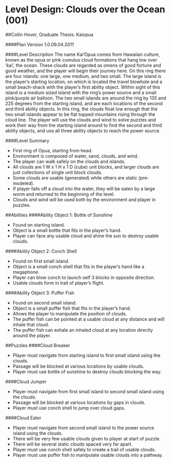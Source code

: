 Level Design: Clouds over the Ocean (001)
========
##Collin Hover, Graduate Thesis: Kaiopua

####Plan Version
1.0.09.04.2011

####Level Description
The name Kai’Opua comes from Hawaiian culture, known as the opua or pink cumulus cloud formations that hang low over ‘kai’, the ocean. These clouds are regarded as omens of good fortune and good weather, and the player will begin their journey here. On this ring there are four islands: one large, one medium, and two small. The large island is the player’s starting location, on which is located the travel blowhole and a small beach-shack with the player’s first ability object. Within sight of this island is a medium sized island with the ring’s power source and a small pink/purple air balloon. The two small islands are around the ring by 135 and 225 degrees from the starting island, and are each locations of the second and third ability objects. In this ring, the clouds float low enough that the two small islands appear to be flat topped mountains rising through the cloud line. The player will use the clouds and wind to solve puzzles and work their way from the starting island around to find the second and third ability objects, and use all three ability objects to reach the power source.

####Level Summary
*   First ring of Opua, starting from head. 
*   Environment is composed of water, sand, clouds, and wind. 
*   The player can walk safely on the clouds and islands.
*   All clouds are 1 W x 1 H x 1 D (cube) unit blocks, and larger clouds are just collections of single unit block clouds.
*   Some clouds are usable (generated) while others are static (pre-modeled).
*   If player falls off a cloud into the water, they will be eaten by a large worm and returned to the beginning of the level. 
*   Clouds and wind will be used both by the environment and player in puzzles.

##Abilities
####Ability Object 1: Bottle of Sunshine
*   Found on starting island.
*   Object is a small bottle that fits in the player’s hand.
*   Player can face any usable cloud and shine the sun to destroy usable clouds.

####Ability Object 2: Conch Shell
*   Found on first small island.
*   Object is a small conch shell that fits in the player’s hand like a megaphone.
*   Player can blow conch to launch self 3 blocks in opposite direction.
*   Usable clouds form in trail of player’s flight.

####Ability Object 3: Puffer Fish
*   Found on second small island.
*   Object is a small puffer fish that fits in the player’s hand.
*   Allows the player to manipulate the position of clouds.
*   The puffer fish can be pointed at a usable cloud at any distance and will inhale that cloud.
*   The puffer fish can exhale an inhaled cloud at any location directly around the player.

##Puzzles
####Cloud Breaker
*   Player must navigate from starting island to first small island using the clouds.
*   Passage will be blocked at various locations by usable clouds.
*   Player must use bottle of sunshine to destroy clouds blocking the way.

####Cloud Jumper
*   Player must navigate from first small island to second small island using the clouds.
*   Passage will be blocked at various locations by gaps in clouds.
*   Player must use conch shell to jump over cloud gaps.

####Cloud Eater
*   Player must navigate from second small island to the power source island using the clouds.
*   There will be very few usable clouds given to player at start of puzzle.
*   There will be several static clouds spaced very far apart.
*   Player must use conch shell safely to create a trail of usable clouds.
*   Player must use puffer fish to manipulate usable clouds into a pathway.
